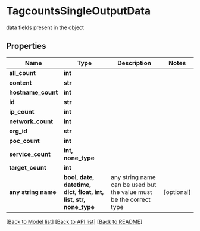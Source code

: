 # TagcountsSingleOutputData

data fields present in the object

## Properties
Name | Type | Description | Notes
------------ | ------------- | ------------- | -------------
**all_count** | **int** |  | 
**content** | **str** |  | 
**hostname_count** | **int** |  | 
**id** | **str** |  | 
**ip_count** | **int** |  | 
**network_count** | **int** |  | 
**org_id** | **str** |  | 
**poc_count** | **int** |  | 
**service_count** | **int, none_type** |  | 
**target_count** | **int** |  | 
**any string name** | **bool, date, datetime, dict, float, int, list, str, none_type** | any string name can be used but the value must be the correct type | [optional]

[[Back to Model list]](../README.md#documentation-for-models) [[Back to API list]](../README.md#documentation-for-api-endpoints) [[Back to README]](../README.md)


